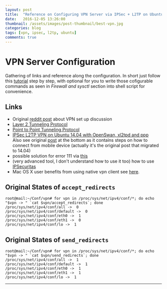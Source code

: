 ```yaml
---
layout: post
title:  "Reference on Configuring VPN Server via IPSec + L2TP on Ubuntu 14.04"
date:   2016-12-05 13:26:00
thumbnail: /assets/images/post-thumbnail/best-vpn.jpg
categories: blog
tags: [vpn, ipsec, l2tp, ubuntu]
comments: true
---
```


# VPN Server Configuration

Gathering of links and reference along the configuration.
In short just follow this [tutorial](https://raymii.org/s/tutorials/IPSEC_L2TP_vpn_with_Ubuntu_14.04.html) step by step, with optional for you to write those cofigurable commands as seen in *Firewall and sysctl* section into shell script for convenience.

## Links

* Original [reddit post](https://www.reddit.com/r/linux/comments/2s34zw/need_help_with_setting_up_vpn_server/) about VPN set up discussion
* [Layer 2 Tunneling Protocol](https://en.wikipedia.org/wiki/Layer_2_Tunneling_Protocol)
* [Point to Point Tunneling Protocol](https://en.wikipedia.org/wiki/Point-to-Point_Tunneling_Protocol)
* [IPSec L2TP VPN on Ubuntu 14.04 with OpenSwan, xl2tpd and ppp](https://raymii.org/s/tutorials/IPSEC_L2TP_vpn_with_Ubuntu_14.04.html)  
   Also see original [post](https://help.ubuntu.com/community/L2TPServer) at the bottom as it contains steps on how to connect from mobile device (actually it's the original post that migrated to 14.04)
* possible solution for error 111 via [this](https://lists.openswan.org/pipermail/users/2013-July/022546.html)
* (very advanced tool, I don't understand how to use it too) how to use [IPSecuritas](https://oemden.com/ip-securitas-os-x-cisco-rv220w-vpn-how-to-part2/)
* Mac OS X user benefits from using native vpn client see [here](http://help.it.ox.ac.uk/network/vpn/macosx-native/index).

## Original States of `accept_redirects`

```shell
root@mail:~/Conf/vpn# for vpn in /proc/sys/net/ipv4/conf/*; do echo "$vpn -> " `cat $vpn/accept_redirects`; done
/proc/sys/net/ipv4/conf/all ->  0
/proc/sys/net/ipv4/conf/default ->  0
/proc/sys/net/ipv4/conf/eth0 ->  1
/proc/sys/net/ipv4/conf/eth1 ->  0
/proc/sys/net/ipv4/conf/lo ->  1
```

## Original States of `send_redirects`

```shell
root@mail:~/Conf/vpn# for vpn in /proc/sys/net/ipv4/conf/*; do echo "$vpn -> " `cat $vpn/send_redirects`; done
/proc/sys/net/ipv4/conf/all ->  1
/proc/sys/net/ipv4/conf/default ->  1
/proc/sys/net/ipv4/conf/eth0 ->  1
/proc/sys/net/ipv4/conf/eth1 ->  1
/proc/sys/net/ipv4/conf/lo ->  1
```
   
___
